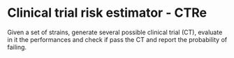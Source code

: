# Clinical trial risk estimator - CTRe

Given a set of strains, generate several possible clinical trial (CT),
evaluate in it the performances and check if pass the CT and 
report the probability of failing.